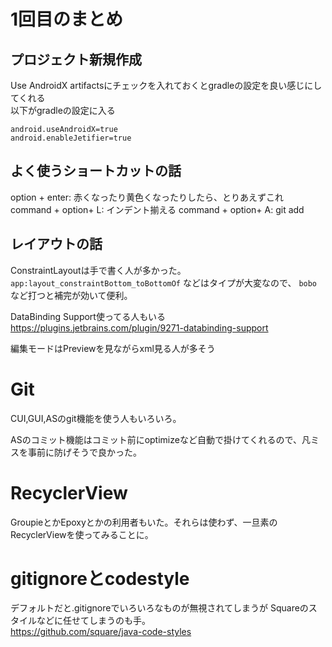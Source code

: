 # 1回目のまとめ

## プロジェクト新規作成
Use AndroidX artifactsにチェックを入れておくとgradleの設定を良い感じにしてくれる  
以下がgradleの設定に入る

```
android.useAndroidX=true
android.enableJetifier=true
```

## よく使うショートカットの話
option + enter: 赤くなったり黄色くなったりしたら、とりあえずこれ
command + option+ L: インデント揃える
command + option+ A: git add


## レイアウトの話
ConstraintLayoutは手で書く人が多かった。 `app:layout_constraintBottom_toBottomOf` などはタイプが大変なので、 `bobo` など打つと補完が効いて便利。

DataBinding Support使ってる人もいる
https://plugins.jetbrains.com/plugin/9271-databinding-support

編集モードはPreviewを見ながらxml見る人が多そう

# Git

CUI,GUI,ASのgit機能を使う人もいろいろ。

ASのコミット機能はコミット前にoptimizeなど自動で掛けてくれるので、凡ミスを事前に防げそうで良かった。

# RecyclerView

GroupieとかEpoxyとかの利用者もいた。それらは使わず、一旦素のRecyclerViewを使ってみることに。

# gitignoreとcodestyle

デフォルトだと.gitignoreでいろいろなものが無視されてしまうが
Squareのスタイルなどに任せてしまうのも手。  
https://github.com/square/java-code-styles